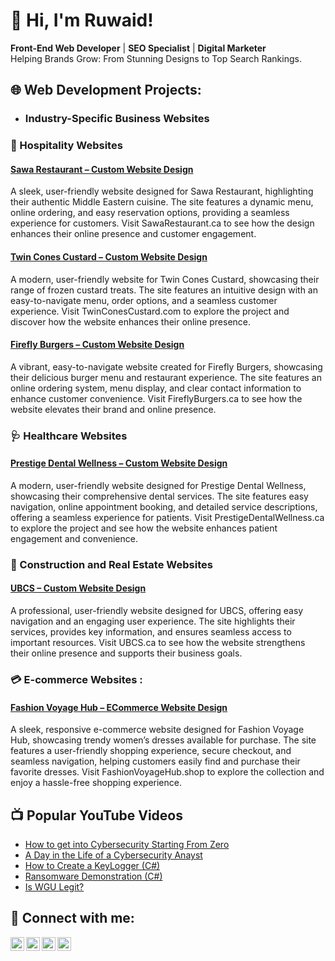 # 👋 Hi, I'm Ruwaid!  
**Front-End Web Developer** | **SEO Specialist** | **Digital Marketer**  
Helping Brands Grow: From Stunning Designs to Top Search Rankings.
<h2> 🌐 Web Development Projects:</h2>

- <h3>Industry-Specific Business Websites</h3>
<b><h3>🍔 Hospitality Websites </b></h3>
   <h4><a href="https://sawarestaurant.ca/">Sawa Restaurant – Custom Website Design</a></h4>
      A sleek, user-friendly website designed for Sawa Restaurant, highlighting their authentic Middle Eastern cuisine. The site features a dynamic menu, online ordering, and easy reservation options, providing a seamless experience for customers. Visit SawaRestaurant.ca to see how the design enhances their online presence and customer engagement.<br>
      <h4><a href="https://twinconescustard.com/">Twin Cones Custard – Custom Website Design</h4></a>
      A modern, user-friendly website for Twin Cones Custard, showcasing their range of frozen custard treats. The site features an intuitive design with an easy-to-navigate menu, order options, and a seamless customer experience. Visit TwinConesCustard.com to explore the project and discover how the website enhances their online presence.
       <h4><a href="https://twinconescustard.com]">Firefly Burgers – Custom Website Design</h4></a>
    A vibrant, easy-to-navigate website created for Firefly Burgers, showcasing their delicious burger menu and restaurant experience. The site features an online ordering system, menu display, and clear contact information to enhance customer convenience. Visit FireflyBurgers.ca to see how the website elevates their brand and online presence. 
<br><h3> <b> 🩺 Healthcare  Websites</b></h3>
         <h4> <a href="https://prestigedentalwellness.ca/">Prestige Dental Wellness – Custom Website Design </a></h4>
         A modern, user-friendly website designed for Prestige Dental Wellness, showcasing their comprehensive dental services. The site features easy navigation, online appointment booking, and detailed service descriptions, offering a seamless experience for patients. Visit PrestigeDentalWellness.ca to explore the project and see how the website enhances patient engagement and convenience.

<b><h3> 🚧 Construction and Real Estate Websites</b></h3>
   <h4> <a href="https://ubcs.ca/">UBCS – Custom Website Design</a></h4>
          A professional, user-friendly website designed for UBCS, offering easy navigation and an engaging user experience. The site highlights their services, provides key information, and ensures seamless access to important resources. Visit UBCS.ca to see how the website strengthens their online presence and supports their business goals.

<h3> 💳 E-commerce Websites : </h3>

 
   <h4> <a href="https://fashionvoyagehub.shop/">Fashion Voyage Hub – ECommerce Website Design</a></h4>
        A sleek, responsive e-commerce website designed for Fashion Voyage Hub, showcasing trendy women’s dresses available for purchase. The site features a user-friendly shopping experience, secure checkout, and seamless navigation, helping customers easily find and purchase their favorite dresses. Visit FashionVoyageHub.shop to explore the collection and enjoy a hassle-free shopping experience.





<h2>📺 Popular YouTube Videos</h2>

- [How to get into Cybersecurity Starting From Zero](https://www.youtube.com/watch?v=a83ASGn_V_s)
- [A Day in the Life of a Cybersecurity Anayst](https://www.youtube.com/watch?v=uHy3oM7NnoU)
- [How to Create a KeyLogger (C#)](https://www.youtube.com/watch?v=N-L9hklSlNk)
- [Ransomware Demonstration (C#)](https://www.youtube.com/watch?v=OfvdQeh79s0)
- [Is WGU Legit?](https://www.youtube.com/watch?v=E2MwRWxDBkA)

<h2> 🤳 Connect with me:</h2>

[<img align="left" alt="JoshMadakor | YouTube" width="22px" src="https://cdn.jsdelivr.net/npm/simple-icons@v3/icons/youtube.svg" />][youtube]
[<img align="left" alt="JoshMadakor | Twitter" width="22px" src="https://cdn.jsdelivr.net/npm/simple-icons@v3/icons/twitter.svg" />][twitter]
[<img align="left" alt="JoshMadakor | LinkedIn" width="22px" src="https://cdn.jsdelivr.net/npm/simple-icons@v3/icons/linkedin.svg" />][linkedin]
[<img align="left" alt="JoshMadakor | Instagram" width="22px" src="https://cdn.jsdelivr.net/npm/simple-icons@v3/icons/instagram.svg" />][instagram]

[twitter]: https://twitter.com/joshmadakor
[youtube]: https://www.youtube.com/c/joshmadakor
[instagram]: https://www.instagram.com/joshmadakor/
[linkedin]: https://linkedin.com/in/joshmadakor

<!--
**joshmadakor1/joshmadakor1** is a ✨ _special_ ✨ repository because its `README.md` (this file) appears on your GitHub profile.

Here are some ideas to get you started:

- 🔭 I’m currently working on ...
- 🌱 I’m currently learning ...
- 👯 I’m looking to collaborate on ...
- 🤔 I’m looking for help with ...
- 💬 Ask me about ...
- 📫 How to reach me: ...
- 😄 Pronouns: ...
- ⚡ Fun fact: ...
-->
